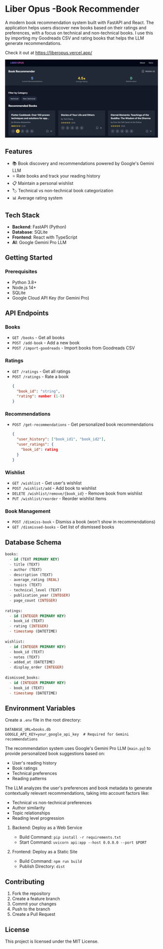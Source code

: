 # Liber Opus -Book Recommender

A modern book recommendation system built with FastAPI and React. The application helps users discover new books based on their ratings and preferences, with a focus on technical and non-technical books. I use this by importing my Goodreads CSV and rating books that helps the LLM generate recommendations.

Check it out at https://liberopus.vercel.app/


![image](liberopus.png)

## Features

- 📚 Book discovery and recommendations powered by Google's Gemini LLM
- ⭐ Rate books and track your reading history
- 📋 Maintain a personal wishlist
- 🏷️ Technical vs non-technical book categorization
- 📊 Average rating system


## Tech Stack

- **Backend**: FastAPI (Python)
- **Database**: SQLite
- **Frontend**: React with TypeScript
- **AI**: Google Gemini Pro LLM


## Getting Started

### Prerequisites

- Python 3.8+
- Node.js 14+
- SQLite
- Google Cloud API Key (for Gemini Pro)


## API Endpoints

### Books
- `GET /books` - Get all books
- `POST /add-book` - Add a new book
- `POST /import-goodreads` - Import books from Goodreads CSV

### Ratings
- `GET /ratings` - Get all ratings
- `POST /ratings` - Rate a book
  ```json
  {
    "book_id": "string",
    "rating": number (1-5)
  }
  ```

### Recommendations
- `POST /get-recommendations` - Get personalized book recommendations
  ```json
  {
    "user_history": ["book_id1", "book_id2"],
    "user_ratings": {
      "book_id": rating
    }
  }
  ```

### Wishlist
- `GET /wishlist` - Get user's wishlist
- `POST /wishlist/add` - Add book to wishlist
- `DELETE /wishlist/remove/{book_id}` - Remove book from wishlist
- `PUT /wishlist/reorder` - Reorder wishlist items

### Book Management
- `POST /dismiss-book` - Dismiss a book (won't show in recommendations)
- `GET /dismissed-books` - Get list of dismissed books

## Database Schema

```sql
books:
  - id (TEXT PRIMARY KEY)
  - title (TEXT)
  - author (TEXT)
  - description (TEXT)
  - average_rating (REAL)
  - topics (TEXT)
  - technical_level (TEXT)
  - publication_year (INTEGER)
  - page_count (INTEGER)

ratings:
  - id (INTEGER PRIMARY KEY)
  - book_id (TEXT)
  - rating (INTEGER)
  - timestamp (DATETIME)

wishlist:
  - id (INTEGER PRIMARY KEY)
  - book_id (TEXT)
  - notes (TEXT)
  - added_at (DATETIME)
  - display_order (INTEGER)

dismissed_books:
  - id (INTEGER PRIMARY KEY)
  - book_id (TEXT)
  - timestamp (DATETIME)
```

## Environment Variables

Create a `.env` file in the root directory:

```env
DATABASE_URL=books.db
GOOGLE_API_KEY=your_google_api_key  # Required for Gemini recommendations
```

The recommendation system uses Google's Gemini Pro LLM (`main.py`) to provide personalized book suggestions based on:
- User's reading history
- Book ratings
- Technical preferences
- Reading patterns

The LLM analyzes the user's preferences and book metadata to generate contextually relevant recommendations, taking into account factors like:
- Technical vs non-technical preferences
- Author similarity
- Topic relationships
- Reading level progression

1. Backend: Deploy as a Web Service
   - Build Command: `pip install -r requirements.txt`
   - Start Command: `uvicorn api:app --host 0.0.0.0 --port $PORT`

2. Frontend: Deploy as a Static Site
   - Build Command: `npm run build`
   - Publish Directory: `dist`

## Contributing

1. Fork the repository
2. Create a feature branch
3. Commit your changes
4. Push to the branch
5. Create a Pull Request

## License

This project is licensed under the MIT License.

